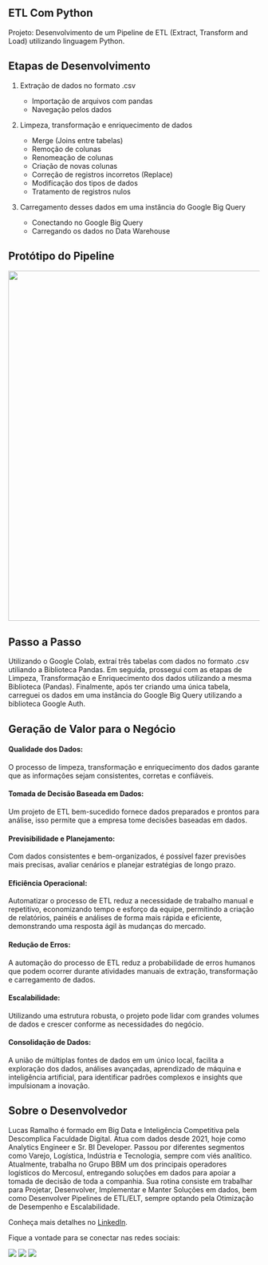 ## ETL Com Python

Projeto: Desenvolvimento de um Pipeline de ETL (Extract, Transform and Load) utilizando linguagem Python.

## Etapas de Desenvolvimento

1. Extração de dados no formato .csv
    - Importação de arquivos com pandas
    - Navegação pelos dados

2. Limpeza, transformação e enriquecimento de dados
    - Merge (Joins entre tabelas)
    - Remoção de colunas
    - Renomeação de colunas
    - Criação de novas colunas
    - Correção de registros incorretos (Replace)
    - Modificação dos tipos de dados
    - Tratamento de registros nulos
   
3. Carregamento desses dados em uma instância do Google Big Query
    - Conectando no Google Big Query
    - Carregando os dados no Data Warehouse


## Protótipo do Pipeline

<div align="left">
<img src="https://media.licdn.com/dms/image/D4D22AQE_Rf0SFS-pMg/feedshare-shrink_1280/0/1691353538995?e=1694649600&v=beta&t=_EgvKfqvGHxNZccroxbDVdiSuUDX2DxAOnsJQmyspkQ" width="700px" />
</div>

## Passo a Passo

Utilizando o Google Colab, extraí três tabelas com dados no formato .csv utiliando a Biblioteca Pandas.
Em seguida, prossegui com as etapas de Limpeza, Transformação e Enriquecimento dos dados utilizando a mesma Biblioteca (Pandas).
Finalmente, após ter criando uma única tabela, carreguei os dados em uma instância do Google Big Query utilizando a biblioteca Google Auth.

## Geração de Valor para o Negócio

#### Qualidade dos Dados:
O processo de limpeza, transformação e enriquecimento dos dados garante que as informações sejam consistentes, corretas e confiáveis.

#### Tomada de Decisão Baseada em Dados:
Um projeto de ETL bem-sucedido fornece dados preparados e prontos para análise, isso permite que a empresa tome decisões baseadas em dados.

#### Previsibilidade e Planejamento:
Com dados consistentes e bem-organizados, é possível fazer previsões mais precisas, avaliar cenários e planejar estratégias de longo prazo.

#### Eficiência Operacional:
Automatizar o processo de ETL reduz a necessidade de trabalho manual e repetitivo, economizando tempo e esforço da equipe, permitindo a criação de relatórios, painéis e análises de forma mais rápida e eficiente, demonstrando uma resposta ágil às mudanças do mercado.

#### Redução de Erros:
A automação do processo de ETL reduz a probabilidade de erros humanos que podem ocorrer durante atividades manuais de extração, transformação e carregamento de dados.

#### Escalabilidade:
Utilizando uma estrutura robusta, o projeto pode lidar com grandes volumes de dados e crescer conforme as necessidades do negócio.

#### Consolidação de Dados:
A união de múltiplas fontes de dados em um único local, facilita a exploração dos dados, análises avançadas, aprendizado de máquina e inteligência artificial, para identificar padrões complexos e insights que impulsionam a inovação.

## Sobre o Desenvolvedor

Lucas Ramalho é formado em Big Data e Inteligência Competitiva pela Descomplica Faculdade Digital. Atua com dados desde 2021, hoje como Analytics Engineer e Sr. BI Developer.
Passou por diferentes segmentos como Varejo, Logística, Indústria e Tecnologia, sempre com viés analítico.
Atualmente, trabalha no Grupo BBM um dos principais operadores logísticos do Mercosul, entregando soluções em dados para apoiar a tomada de decisão de toda a companhia.
Sua rotina consiste em trabalhar para Projetar, Desenvolver, Implementar e Manter Soluções em dados, bem como Desenvolver Pipelines de ETL/ELT, sempre optando pela Otimização de Desempenho e Escalabilidade.

Conheça mais detalhes no [LinkedIn](https://www.linkedin.com/in/olucasramalho/).

Fique a vontade para se conectar nas redes sociais:

<div> 
  <a href="https://www.linkedin.com/in/olucasramalho/" target="_blank"><img src="https://img.shields.io/badge/-LinkedIn-%230077B5?style=for-the-badge&logo=linkedin&logoColor=white" target="_blank"></a>
  <a href = "mailto:oramalholucas@gmail.com"><img src="https://img.shields.io/badge/-Gmail-%23333?style=for-the-badge&logo=gmail&logoColor=white" target="_blank"></a>
  <a href="https://www.instagram.com/lukaas_ramalho" target="_blank"><img src="https://img.shields.io/badge/-Instagram-%23E4405F?style=for-the-badge&logo=instagram&logoColor=white" target="_blank"></a>
</div>
